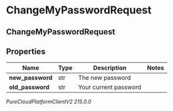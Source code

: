 # ChangeMyPasswordRequest

## ChangeMyPasswordRequest

## Properties

|Name | Type | Description | Notes|
|------------ | ------------- | ------------- | -------------|
| **new_password** | str | The new password | |
| **old_password** | str | Your current password | |



_PureCloudPlatformClientV2 215.0.0_
